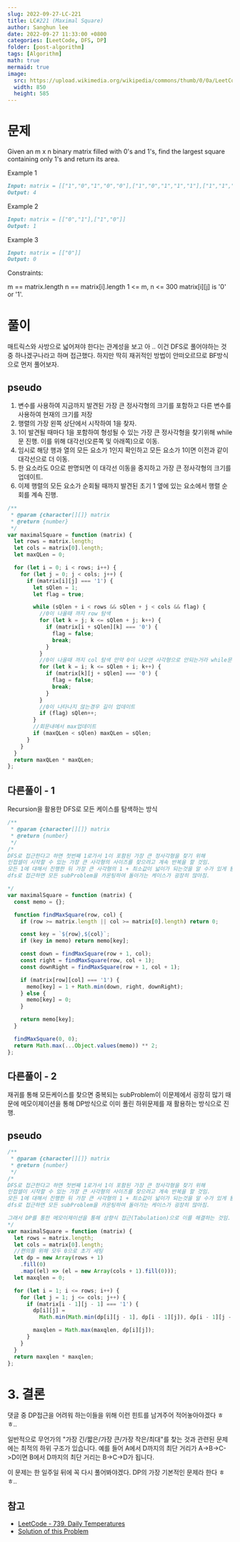 ```yaml
---
slug: 2022-09-27-LC-221
title: LC#221 (Maximal Square)
author: Sanghun lee
date: 2022-09-27 11:33:00 +0800
categories: [LeetCode, DFS, DP]
folder: [post-algorithm]
tags: [Algorithm]
math: true
mermaid: true
image:
  src: https://upload.wikimedia.org/wikipedia/commons/thumb/0/0a/LeetCode_Logo_black_with_text.svg/640px-LeetCode_Logo_black_with_text.svg.png
  width: 850
  height: 585
---
```


# 문제

Given an m x n binary matrix filled with 0's and 1's, find the largest square containing only 1's and return its area.

Example 1

```md
Input: matrix = [["1","0","1","0","0"],["1","0","1","1","1"],["1","1","1","1","1"],["1","0","0","1","0"]]
Output: 4
```

Example 2

```md
Input: matrix = [["0","1"],["1","0"]]
Output: 1
```

Example 3

```md
Input: matrix = [["0"]]
Output: 0
```

Constraints:

m == matrix.length
n == matrix[i].length
1 <= m, n <= 300
matrix[i][j] is '0' or '1'.

# 풀이

매트릭스와 사방으로 넓어져야 한다는 관계성을 보고 아 .. 이건 DFS로 풀어야하는 것 중 하나겠구나라고 하며 접근했다.
하지만 딱히 재귀적인 방법이 안떠오르므로 BF방식으로 먼저 풀어보자.

## pseudo

1. 변수를 사용하여 지금까지 발견된 가장 큰 정사각형의 크기를 포함하고 다른 변수를 사용하여 현재의 크기를 저장
2. 행렬의 가장 왼쪽 상단에서 시작하여 1을 찾자.
3. 1이 발견될 때마다 1을 포함하여 형성될 수 있는 가장 큰 정사각형을 찾기위해 while문 진행. 이를 위해 대각선(오른쪽 및 아래쪽)으로 이동.
4. 임시로 해당 행과 열의 모든 요소가 1인지 확인하고 모든 요소가 1이면 이전과 같이 대각선으로 더 이동.
5. 한 요소라도 0으로 판명되면 이 대각선 이동을 중지하고 가장 큰 정사각형의 크기를 업데이트.
6. 이제 행렬의 모든 요소가 순회될 때까지 발견된 초기 1 옆에 있는 요소에서 행렬 순회를 계속 진행.

```javascript
/**
 * @param {character[][]} matrix
 * @return {number}
 */
var maximalSquare = function (matrix) {
  let rows = matrix.length;
  let cols = matrix[0].length;
  let maxQLen = 0;

  for (let i = 0; i < rows; i++) {
    for (let j = 0; j < cols; j++) {
      if (matrix[i][j] === '1') {
        let sQlen = 1;
        let flag = true;

        while (sQlen + i < rows && sQlen + j < cols && flag) {
          //0이 나올때 까지 row 탐색
          for (let k = j; k <= sQlen + j; k++) {
            if (matrix[i + sQlen][k] === '0') {
              flag = false;
              break;
            }
          }
          //0이 나올때 까지 col 탐색 만약 0이 나오면 사각형으로 안되는거라 while문이 끝나야함.
          for (let k = i; k <= sQlen + i; k++) {
            if (matrix[k][j + sQlen] === '0') {
              flag = false;
              break;
            }
          }
          //0이 나타나지 않는경우 길이 업데이트
          if (flag) sQlen++;
        }
        //회문내에서 max업데이트
        if (maxQLen < sQlen) maxQLen = sQlen;
      }
    }
  }
  return maxQLen * maxQLen;
};
```

## 다른풀이 - 1

Recursion을 활용한 DFS로 모든 케이스를 탐색하는 방식

```javascript
/**
 * @param {character[][]} matrix
 * @return {number}
 */
/*
DFS로 접근한다고 하면 첫번째 1로가서 1이 포함된 가장 큰 정사각형을 찾기 위해 
인접셀이 시작할 수 있는 가장 큰 사각형의 사이즈를 찾으려고 계속 반복을 할 것임.
모든 1에 대해서 진행한 뒤 가장 큰 사각형의 1 + 최소값이 넓이가 되는것을 알 수가 있게 됨.
dfs로 접근하면 모든 subProblem을 카운팅하여 돌아가는 케이스가 굉장히 많아짐.

*/
var maximalSquare = function (matrix) {
  const memo = {};

  function findMaxSquare(row, col) {
    if (row >= matrix.length || col >= matrix[0].length) return 0;

    const key = `${row},${col}`;
    if (key in memo) return memo[key];

    const down = findMaxSquare(row + 1, col);
    const right = findMaxSquare(row, col + 1);
    const downRight = findMaxSquare(row + 1, col + 1);

    if (matrix[row][col] === '1') {
      memo[key] = 1 + Math.min(down, right, downRight);
    } else {
      memo[key] = 0;
    }

    return memo[key];
  }

  findMaxSquare(0, 0);
  return Math.max(...Object.values(memo)) ** 2;
};
```

## 다른풀이 - 2

재귀를 통해 모든케이스를 찾으면 중복되는 subProblem이 이문제에서 굉장히 많기 때문에 메모이제이션을 통해
DP방식으로 이미 풀린 하위문제를 재 활용하는 방식으로 진행.

## pseudo

```javascript
/**
 * @param {character[][]} matrix
 * @return {number}
 */
/*
DFS로 접근한다고 하면 첫번째 1로가서 1이 포함된 가장 큰 정사각형을 찾기 위해 
인접셀이 시작할 수 있는 가장 큰 사각형의 사이즈를 찾으려고 계속 반복을 할 것임.
모든 1에 대해서 진행한 뒤 가장 큰 사각형의 1 + 최소값이 넓이가 되는것을 알 수가 있게 됨.
dfs로 접근하면 모든 subProblem을 카운팅하여 돌아가는 케이스가 굉장히 많아짐.

그래서 DP를 통한 메모이제이션을 통해 상향식 접근(Tabulation)으로 이를 해결하는 것임.
*/
var maximalSquare = function (matrix) {
  let rows = matrix.length;
  let cols = matrix[0].length;
  //편의를 위해 모두 0으로 초기 세팅
  let dp = new Array(rows + 1)
    .fill(0)
    .map((el) => (el = new Array(cols + 1).fill(0)));
  let maxqlen = 0;

  for (let i = 1; i <= rows; i++) {
    for (let j = 1; j <= cols; j++) {
      if (matrix[i - 1][j - 1] === '1') {
        dp[i][j] =
          Math.min(Math.min(dp[i][j - 1], dp[i - 1][j]), dp[i - 1][j - 1]) + 1;

        maxqlen = Math.max(maxqlen, dp[i][j]);
      }
    }
  }
  return maxqlen * maxqlen;
};
```

# 3. 결론

댓글 중 DP접근을 어려워 하는이들을 위해 이런 힌트를 남겨주어 적어놓아야겠다 ㅎㅎ..

일반적으로 무언가의 "가장 긴/짧은/가장 큰/가장 작은/최대"를 찾는 것과 관련된 문제에는 최적의 하위 구조가 있습니다.
예를 들어 A에서 D까지의 최단 거리가 A->B->C->D이면 B에서 D까지의 최단 거리는 B->C->D가 됩니다.

이 문제는 한 일주일 뒤에 꼭 다시 풀어봐야겠다. DP의 가장 기본적인 문제라 한다 ㅎㅎ..

## 참고

- [LeetCode - 739. Daily Temperatures](https://leetcode.com/submissions/detail/805300847/)
- [Solution of this Problem](https://leetcode.com/problems/maximal-square/solution/)
